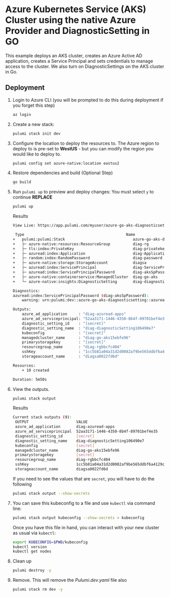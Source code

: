# Azure Kubernetes Service (AKS) Cluster using the native Azure Provider and DiagnosticSetting in GO

This example deploys an AKS cluster, creates an Azure Active AD application, creates a Service Principal and sets credentials to manage access to the cluster. We also turn on DiagnosticSettings on the AKS cluster in Go.

## Deployment

1. Login to Azure CLI (you will be prompted to do this during deployment if you forget this step)

    ```bash
    az login
    ```

1. Create a new stack:

    ```bash
    pulumi stack init dev
    ```

1. Configure the location to deploy the resources to.  The Azure region to deploy to is pre-set to **WestUS** - but you can modify the region you would like to deploy to.

    ```bash
    pulumi config set azure-native:location eastus2
    ```

1. Restore dependencies and build (Optional Step)
    ```bash
    go build
    ```


1. Run `pulumi up` to preview and deploy changes: You must select `y` to continue
   **REPLACE**
    ```bash
    pulumi up
    ```

    Results
    ```bash
    View Live: https://app.pulumi.com/myuser/azure-go-aks-diagnosticsetting/dev/updates/14

     Type                                             Name                                Status      Info
    +   pulumi:pulumi:Stack                              azure-go-aks-diagnosticsetting-dev  created     
    +   ├─ azure-native:resources:ResourceGroup          diag-rg                             created     
    +   ├─ tls:index:PrivateKey                          diag-privatekey                     created     
    +   ├─ azuread:index:Application                     diag-Application                    created     
    +   ├─ random:index:RandomPassword                   diag-password                       created     
    +   ├─ azure-native:storage:StorageAccount           diagsa                              created     
    +   ├─ azuread:index:ServicePrincipal                diag-ServicePrincipal               created     
    +   ├─ azuread:index:ServicePrincipalPassword        diag-aksSpPassword                  created     1 warning
    +   ├─ azure-native:containerservice:ManagedCluster  diag-go-aks                         created     
    +   └─ azure-native:insights:DiagnosticSetting       diag-diagnosticSetting              created     
    
    Diagnostics:
    azuread:index:ServicePrincipalPassword (diag-aksSpPassword):
        warning: urn:pulumi:dev::azure-go-aks-diagnosticsetting::azuread:index/servicePrincipalPassword:ServicePrincipalPassword::diag-aksSpPassword verification warning: Deprecated Attribute
    
    Outputs:
        azure_ad_application     : "diag-azuread-apps"
        azure_ad_serviceprincipal: "52aa3171-1446-4350-8b4f-89701bef4e35"
        diagnostic_setting_id    : "[secret]"
        diagnostic_setting_name  : "diag-diagnosticSetting106490e7"
        kubeconfig               : "[secret]"
        managedcluster_name      : "diag-go-aks15ebfe96"
        primarystoragekey        : "[secret]"
        resourcegroup_name       : "diag-rgbbcfc404"
        sshKey                   : "1cc5b81a04a31d2d0082af9be565ddbf6a4129c4"
        storageaccount_name      : "diagsa0022fd6d"

    Resources:
        + 10 created

    Duration: 5m50s
    ```

1. View the outputs.
   ```bash
   pulumi stack output
   ```

   Results
   ```bash
   Current stack outputs (9):
    OUTPUT                     VALUE
    azure_ad_application       diag-azuread-apps
    azure_ad_serviceprincipal  52aa3171-1446-4350-8b4f-89701bef4e35
    diagnostic_setting_id      [secret]
    diagnostic_setting_name    diag-diagnosticSetting106490e7
    kubeconfig                 [secret]
    managedcluster_name        diag-go-aks15ebfe96
    primarystoragekey          [secret]
    resourcegroup_name         diag-rgbbcfc404
    sshKey                     1cc5b81a04a31d2d0082af9be565ddbf6a4129c4
    storageaccount_name        diagsa0022fd6d
   ```

   If you need to see the values that are `secret`, you will have to do the following
   ```bash
   pulumi stack output --show-secrets
   ```

1. You can save this kubeconfig to a file and use `kubectl` via command line:

    ```bash
    pulumi stack output kubeconfig --show-secrets > kubeconfig
    ```

    Once you have this file in hand, you can interact with your new cluster as usual via `kubectl`:

    ```bash
    export KUBECONFIG=$PWD/kubeconfig 
    kubectl version
    kubectl get nodes
    ```

1. Clean up
   ```bash
   pulumi destroy -y
   ```

1. Remove.  This will remove the *Pulumi.dev.yaml* file also
   ```bash
   pulumi stack rm dev -y